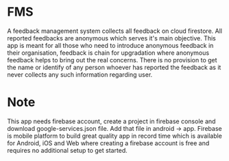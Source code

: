 # FMS

A feedback management system collects all feedback on cloud firestore. All reported feedbacks are anonymous which serves it's main objective. This app is meant for all those who need to introduce anonymous feedback in their organisation, feedback is chain for upgradation where anonymous feedback helps to bring out the real concerns. There is no provision to get the name or identify of any person whoever has reported the feedback as it never collects any such information regarding user.

# Note

This app needs firebase account, create a project in firebase console and download google-services.json file. Add that file in android -> app.
Firebase is mobile platform to build great quality app in record time which is available for Android, iOS and Web where creating a firebase account is free and requires no additional setup to get started.



